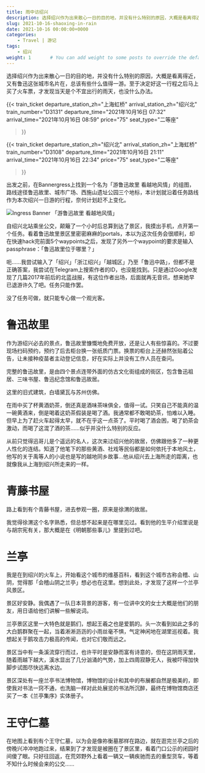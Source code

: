 ```yaml
---
title: 雨中访绍兴
description: 选择绍兴作为出来散心一日的目的地，并没有什么特别的原因，大概是看离得近，又有鲁迅这张城市名片在，总该有些什么值得一游。
slug: 2021-10-16-shaoxing-in-rain
date: 2021-10-16 00:00:00+0000
categories:
    - Travel | 游记
tags:
    - 绍兴
weight: 1       # You can add weight to some posts to override the default sorting (date descending)
---
```

选择绍兴作为出来散心一日的目的地，并没有什么特别的原因，大概是看离得近，又有鲁迅这张城市名片在，总该有些什么值得一游。至于决定好这一行程之后马上买了火车票，才发现当天是个不宜出行的雨天，也没什么办法。

{{< train_ticket 
    departure_station_zh="上海虹桥"
    arrival_station_zh="绍兴北"
    train_number="D3131"
    departure_time="2021年10月16日 07:32"
    arrival_time="2021年10月16日 08:59"
    price="75"
	seat_type="二等座"
>}}

{{< train_ticket 
    departure_station_zh="绍兴北"
    arrival_station_zh="上海虹桥"
    train_number="D3108"
    departure_time="2021年10月16日 21:11"
    arrival_time="2021年10月16日 22:34"
    price="75"
	seat_type="二等座"
>}}


出发之前，在Bannergress上找到一个名为「游鲁迅故里 看越地风情」的组图，路线途径鲁迅故里、城市广场、西施山遗址公园三个地标，本计划就沿着任务路线作为本次绍兴一日游的行程，奈何计划赶不上变化。

![Ingress Banner 「游鲁迅故里 看越地风情」](https://api.bannergress.com/bnrs/pictures/67cfcac7716502206da6def56eccf65e)

自绍兴北站乘坐公交，颠簸了一个小时后总算到达了景区，我摸出手机，点开第一个任务。看着鲁迅故里景区里密密麻麻的portals，本以为这次任务会很顺利，却在快速hack完前面5个waypoints之后，发现了另外一个waypoint的要求是输入passphrase：「鲁迅故里位于哪里？」

呃……我尝试输入了「绍兴」「浙江绍兴」「越城区」乃至「鲁迅中路」，但都不是正确答案，我尝试在Telegram上搜索作者的ID，也没能找到。只是通过Google发现了几篇2017年前后的北蓝战报，有这位作者出场，后面就再无音讯，想来她早已退游许久了吧。任务只能作罢。

没了任务可做，就只能专心做一个观光客。

# 鲁迅故里

作为游绍兴必去的景点，鲁迅故里慷慨地免费开放，还是让人有些惊喜的。不过要现场扫码预约，预约了后去柜台换一张纸质门票。换票的柜台上还赫然张贴着公告，让未接种疫苗者主动登记信息，好在实际上并没有工作人员在查问。

完整的鲁迅故里，是由四个景点连带外面的仿古文化街组成的街区，包含鲁迅祖居、三味书屋、鲁迅纪念馆和鲁迅故居。

这里的旧式建筑，白墙黛瓦与苏州仿佛。

在雨中买了杯黄酒奶茶，倒还真是酒味茶味俱全，值得一试。只笑自己不能真的温一碗黄酒来，倒是喝着这奶茶假装是喝了酒。我通常都不敢喝奶茶，怕难以入睡。但早上为了赶火车起得太早，就不在乎这一点茶了。平时喝了酒会困，喝了奶茶会激动，而喝了这混了酒的茶……似乎并没什么特别的反应。

从前只觉得迅哥儿是个遥远的名人，这次来过绍兴他的故居，仿佛跟他多了一种更人性化的连结。知道了他笔下的那些黄酒、社戏等民俗都是如何依托于本地风土，他写的关于禹等人的小说也是写的越地同乡故事…他从绍兴去上海所走的距离，也就像我从上海到绍兴所走来的一样。

# 青藤书屋

路上看到有个青藤书屋，进去参观一圈，原来是徐渭的故居。

我觉得徐渭这个名字熟悉，但总想不起来是在哪里见过。看到他的生平介绍里说是与胡宗宪有关，那大概是在《明朝那些事儿》里提到过吧。

# 兰亭

我是在到绍兴的火车上，开始看这个城市的维基百科，看到这个城市古称会稽、山阴，觉得那「会稽山阴之兰亭」想必也在这里。想到此处，才发现了这样一个兰亭风景区。

景区好安静。我偶遇了一队日本背景的游客，有一位讲中文的女士大概是他们的朋友，用日语给他们讲解一些解说词。

兰亭景区这里一大特色就是鹅们，想起王羲之也是爱鹅的。头一次看到如此之多的大白鹅群聚在一起，当着淅淅沥沥的小雨丝毫不惧，气定神闲地在湖里巡视着。我想起关于鹅攻击力极高的传闻，也对它们敬而远之。

景区当中有一条溪流穿行而过，也许平时是安静而富有诗意的，但在这阴雨天里，随着雨越下越大，溪水显出了几分汹涌的气势，加上四周寂静无人，我被吓得加快脚步试图尽快远离水边。

景区深处有一座兰亭书法博物馆，博物馆的设计和其中的布展都自然是极美的，即使我对书法一窍不通，也洗脑一样对此处展览的书法所沉醉，最终在博物馆商店还买了一本《兰亭集序》实体册子。

# 王守仁墓
在地图上看到有个王守仁墓，以为会是像祢衡墓那样在路边，就在逛完兰亭之后的傍晚兴冲冲地跑过来，结果到了才发现是被圈在了景区里，看着门口公示的闭园时间傻了眼。只好往回返，在荒郊野外上看着一辆又一辆疾驰而去的重型货车，等着不知什么时候会来的公交……
